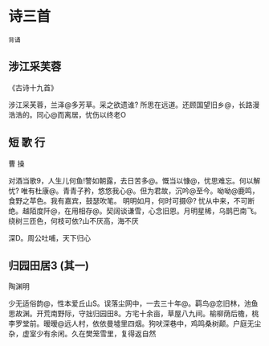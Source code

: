 # 诗三首

`背诵`

## 涉江采芙蓉

《古诗十九首》

涉江采芙蓉，兰泽@多芳草。采之欲遗谁? 所思在远道。还顾国望旧乡@，长路漫浩浩的。同心@而离居，忧伤以终老O

## 短 歌 行

曹 操

对酒当歌9，人生儿何鱼!警如朝露，去日苦多@。慨当以慷@，忧思难忘。何以解忧? 唯有杜康@。青青子矜，悠悠我心@。但为君故，沉吟@至今。呦呦@鹿鸣，食野之苹色。我有嘉宾，鼓瑟吹笔。
明明如月，何时可摄@? 忧从中来，不可断绝。越陌度阡@，在用相存@。契阔谈谦雪，心念旧恩。月明星稀，乌鹊巴南飞。绕树三匝色，何枝可依?山不厌高，海不厌

深D。周公吐哺，天下归心

## 归园田居3 (其一)

陶渊明

少无适俗韵@，性本爱丘山S。误落尘网中，一去三十年@。羁鸟@恋旧林，池鱼思故渊。开荒南野际，守拙归园田8。方宅十余亩，草屋八九间。榆柳荫后檐，桃李罗堂前。暧暧@远人村，依依曼墟里四烟。狗吠深巷中，鸡鸣桑树颠。户庭无尘杂，虚室少有余闲。久在樊笼雪里，复得返自然
